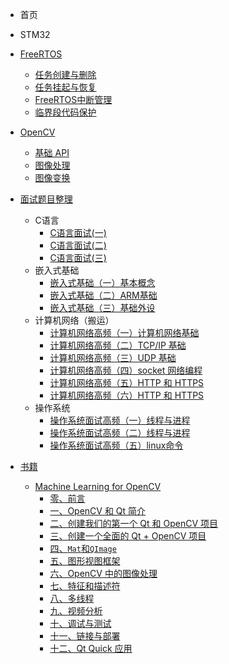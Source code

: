 - 首页
- STM32
- [FreeRTOS](/Notes/FreeRTOS/FreeRTOS介绍.md)
  - [任务创建与删除](/Notes/FreeRTOS/任务创建与删除.md)
  - [任务挂起与恢复](/Notes/FreeRTOS/任务挂起与恢复.md)
  - [FreeRTOS中断管理](/Notes/FreeRTOS/FreeRTOS中断管理.md)
  - [临界段代码保护](/Notes/FreeRTOS/临界段代码保护.md)
- [OpenCV](/Notes/OpenCV/OpenCV介绍.md)
  - [基础 API](/Notes/OpenCV/基础API.md)
  - [图像处理](/Notes/OpenCV/图像处理.md)
  - [图像变换](/Notes/OpenCV/图像变换.md)
- [面试题目整理](/Notes/面试题目整理/面试题目整理.md)
  - C语言
    - [C语言面试(一)](/Notes/C语言/C语言面试(一).md)
    - [C语言面试(二)](/Notes/C语言/C语言面试(二).md)
    - [C语言面试(三)](/Notes/C语言/C语言面试(三).md)
  - 嵌入式基础
    - [嵌入式基础（一）基本概念](/Notes/嵌入式基础/嵌入式基础（一）基本概念.md)
    - [嵌入式基础（二）ARM基础](/Notes/嵌入式基础/嵌入式基础（二）ARM基础.md)
    - [嵌入式基础（三）基础外设](/Notes/嵌入式基础/嵌入式基础（三）基础外设.md)
  - 计算机网络（搬运）
    - [计算机网络高频（一）计算机网络基础](/Notes/计算机网络/计算机网络高频（一）计算机网络基础.md)
    - [计算机网络高频（二）TCP/IP 基础](/Notes/计算机网络/计算机网络高频（二）TCP_IP基础.md)
    - [计算机网络高频（三）UDP 基础](/Notes/计算机网络/计算机网络高频（三）UDP基础.md)
    - [计算机网络高频（四）socket 网络编程](/Notes/计算机网络/计算机网络高频（四）socket网络编程.md)
    - [计算机网络高频（五）HTTP 和 HTTPS](/Notes/计算机网络/计算机网络高频（五）HTTP和HTTPS.md)
    - [计算机网络高频（六）HTTP 和 HTTPS](/Notes/计算机网络/计算机网络高频（六）HTTP和HTTPS.md)
  - 操作系统
    - [操作系统面试高频（一）线程与进程](/Notes/操作系统/操作系统面试高频（一）线程与进程.md)
    - [操作系统面试高频（二）线程与进程](/Notes/操作系统/操作系统面试高频（二）线程与进程.md)
    - [操作系统面试高频（五）linux命令](/Notes/操作系统/操作系统面试高频（五）linux命令.md)

- [书籍](/Notes/书籍/介绍.md)
  - [Machine Learning for OpenCV](/Notes/书籍/opencv_qt/README.md)
    - [零、前言](/Notes/书籍/opencv_qt/00.md)
    - [一、OpenCV 和 Qt 简介](/Notes/书籍/opencv_qt/01.md)
    - [二、创建我们的第一个 Qt 和 OpenCV 项目](/Notes/书籍/opencv_qt/02.md)
    - [三、创建一个全面的 Qt + OpenCV 项目](/Notes/书籍/opencv_qt/03.md)
    - [四、`Mat`和`QImage`](/Notes/书籍/opencv_qt/04.md)
    - [五、图形视图框架](/Notes/书籍/opencv_qt/05.md)
    - [六、OpenCV 中的图像处理](/Notes/书籍/opencv_qt/06.md)
    - [七、特征和描述符](/Notes/书籍/opencv_qt/07.md)
    - [八、多线程](/Notes/书籍/opencv_qt/08.md)
    - [九、视频分析](/Notes/书籍/opencv_qt/09.md)
    - [十、调试与测试](/Notes/书籍/opencv_qt/10.md)
    - [十一、链接与部署](/Notes/书籍/opencv_qt/11.md)
    - [十二、Qt Quick 应用](/Notes/书籍/opencv_qt/12.md)
